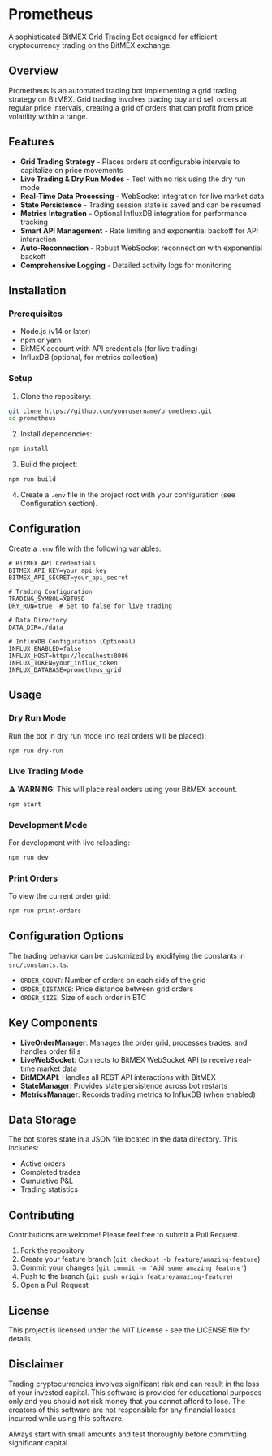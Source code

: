 # Prometheus

A sophisticated BitMEX Grid Trading Bot designed for efficient cryptocurrency trading on the BitMEX exchange.

## Overview

Prometheus is an automated trading bot implementing a grid trading strategy on BitMEX. Grid trading involves placing buy and sell orders at regular price intervals, creating a grid of orders that can profit from price volatility within a range.

## Features

- **Grid Trading Strategy** - Places orders at configurable intervals to capitalize on price movements
- **Live Trading & Dry Run Modes** - Test with no risk using the dry run mode
- **Real-Time Data Processing** - WebSocket integration for live market data
- **State Persistence** - Trading session state is saved and can be resumed
- **Metrics Integration** - Optional InfluxDB integration for performance tracking
- **Smart API Management** - Rate limiting and exponential backoff for API interaction
- **Auto-Reconnection** - Robust WebSocket reconnection with exponential backoff
- **Comprehensive Logging** - Detailed activity logs for monitoring

## Installation

### Prerequisites

- Node.js (v14 or later)
- npm or yarn
- BitMEX account with API credentials (for live trading)
- InfluxDB (optional, for metrics collection)

### Setup

1. Clone the repository:
```bash
git clone https://github.com/yourusername/prometheus.git
cd prometheus
```

2. Install dependencies:
```bash
npm install
```

3. Build the project:
```bash
npm run build
```

4. Create a `.env` file in the project root with your configuration (see Configuration section).

## Configuration

Create a `.env` file with the following variables:

```
# BitMEX API Credentials
BITMEX_API_KEY=your_api_key
BITMEX_API_SECRET=your_api_secret

# Trading Configuration
TRADING_SYMBOL=XBTUSD
DRY_RUN=true  # Set to false for live trading

# Data Directory
DATA_DIR=./data

# InfluxDB Configuration (Optional)
INFLUX_ENABLED=false
INFLUX_HOST=http://localhost:8086
INFLUX_TOKEN=your_influx_token
INFLUX_DATABASE=prometheus_grid
```

## Usage

### Dry Run Mode

Run the bot in dry run mode (no real orders will be placed):

```bash
npm run dry-run
```

### Live Trading Mode

⚠️ **WARNING**: This will place real orders using your BitMEX account. 

```bash
npm start
```

### Development Mode

For development with live reloading:

```bash
npm run dev
```

### Print Orders

To view the current order grid:

```bash
npm run print-orders
```

## Configuration Options

The trading behavior can be customized by modifying the constants in `src/constants.ts`:

- `ORDER_COUNT`: Number of orders on each side of the grid
- `ORDER_DISTANCE`: Price distance between grid orders
- `ORDER_SIZE`: Size of each order in BTC

## Key Components

- **LiveOrderManager**: Manages the order grid, processes trades, and handles order fills
- **LiveWebSocket**: Connects to BitMEX WebSocket API to receive real-time market data
- **BitMEXAPI**: Handles all REST API interactions with BitMEX
- **StateManager**: Provides state persistence across bot restarts
- **MetricsManager**: Records trading metrics to InfluxDB (when enabled)

## Data Storage

The bot stores state in a JSON file located in the data directory. This includes:
- Active orders
- Completed trades
- Cumulative P&L
- Trading statistics

## Contributing

Contributions are welcome! Please feel free to submit a Pull Request.

1. Fork the repository
2. Create your feature branch (`git checkout -b feature/amazing-feature`)
3. Commit your changes (`git commit -m 'Add some amazing feature'`)
4. Push to the branch (`git push origin feature/amazing-feature`)
5. Open a Pull Request

## License

This project is licensed under the MIT License - see the LICENSE file for details.

## Disclaimer

Trading cryptocurrencies involves significant risk and can result in the loss of your invested capital. This software is provided for educational purposes only and you should not risk money that you cannot afford to lose. The creators of this software are not responsible for any financial losses incurred while using this software.

Always start with small amounts and test thoroughly before committing significant capital.
